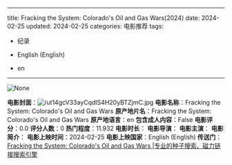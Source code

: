 
---
title: Fracking the System: Colorado's Oil and Gas Wars(2024)
date: 2024-02-25
updated: 2024-02-25
categories: 电影推荐
tags:

- 纪录

- English (English)
- en
---

<img src="https://image.tmdb.org/t/p/originalNone" alt="None" title="None">

**电影封面**：<img src="https://image.tmdb.org/t/p/w200/ut14gcV33ayCqdIS4H20yBTZjmC.jpg" alt="/ut14gcV33ayCqdIS4H20yBTZjmC.jpg" title="/ut14gcV33ayCqdIS4H20yBTZjmC.jpg">
**电影名称**：Fracking the System: Colorado's Oil and Gas Wars
**原产地片名**：Fracking the System: Colorado's Oil and Gas Wars
**原产地语言**：en
**包含成人内容**：False
**电影评分**：0.0
**评分人数**：0
**热门程度**：11.932
**电影时长**：
**电影导演**：
**电影主演**：
**电影简介**：
**电影上映时间**：2024-02-25
**电影上映国家**：English (English)
**传送门**：[Fracking the System: Colorado's Oil and Gas Wars |专业的种子搜索、磁力链接搜索引擎](https://movie.amd794.com:2083/?search=Fracking%20the%20System%3A%20Colorado%27s%20Oil%20and%20Gas%20Wars&ordering=&mode=match_phrase&page_size=10&page=1)

